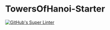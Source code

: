 # TowersOfHanoi-Starter

[![GitHub's Super Linter](https://github.com/Felipe-Affonso047/ICS4U-Unit2-04-Java/workflows/GitHub's%20Super%20Linter/badge.svg)](https://github.com/Felipe-Affonso047/ICS4U-Unit2-04-Java/actions)
